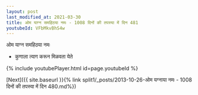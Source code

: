 ```yaml
---
layout: post
last_modified_at: 2021-03-30
title: ओम याग्न समहिठया नमः - 1008 दिनों की तपस्या में दिन 481
youtubeId: VFbMkvBhS4w
---
```

 
 
 ओम याग्न समहिठया नमः  
 
 -  कुणाला त्याग करून मिळवता येते 
 
  
 
  
 
 
 
 
 
 


{% include youtubePlayer.html id=page.youtubeId %}
 
[Next]({{ site.baseurl }}{% link  split1/_posts/2013-10-26-ओम यग्नाया नमः - 1008 दिनों की तपस्या में दिन 480.md%})
 
